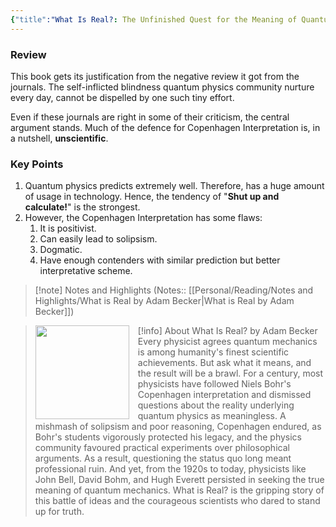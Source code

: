 ```yaml
---
{"title":"What Is Real?: The Unfinished Quest for the Meaning of Quantum Physics","created":"2021-03-21T00:00:00+06:00","updated":"2023-01-27T16:49:51+06:00","read_count":1,"tags":["science","physics","pop","quantum-physics","controversy","history"],"cover":"https://i.gr-assets.com/images/S/compressed.photo.goodreads.com/books/1500753932l/35604796.jpg","dg-metatags":{"og:image":"https://i.gr-assets.com/images/S/compressed.photo.goodreads.com/books/1500753932l/35604796.jpg"},"authors":["Adam Becker"],"isbn10":465096050,"rating":4,"dg-publish":true,"dg-note-icon":2,"log":[{"status":"Read","timestamp":"2023-01-23T02:33:31+06:00"},{"status":"To Read","timestamp":"2021-03-21T00:00:00+06:00"}],"status":"Read","dg-path":"Reading/Books/Read/What Is Real_ The Unfinished Quest for the Meaning of Quantum Physics by Adam  Becker.md","permalink":"/reading/books/read/what-is-real-the-unfinished-quest-for-the-meaning-of-quantum-physics-by-adam-becker/","metatags":{"og:image":"https://i.gr-assets.com/images/S/compressed.photo.goodreads.com/books/1500753932l/35604796.jpg"},"dgPassFrontmatter":true,"noteIcon":2}
---
```


### Review
This book gets its justification from the negative review it got from the journals. The self-inflicted blindness quantum physics community nurture every day, cannot be dispelled by one such tiny effort.

Even if these journals are right in some of their criticism, the central argument stands. Much of the defence for Copenhagen Interpretation is, in a nutshell, **unscientific**.

### Key Points
1. Quantum physics predicts extremely well. Therefore, has a huge amount of usage in technology. Hence, the tendency of "**Shut up and calculate!**" is the strongest.
2. However, the Copenhagen Interpretation has some flaws:
    1. It is positivist.
    2. Can easily lead to solipsism.
    3. Dogmatic.
    4. Have enough contenders with similar prediction but better interpretative scheme.

> [!note] Notes and Highlights
> (Notes:: [[Personal/Reading/Notes and Highlights/What is Real by Adam Becker\|What is Real by Adam Becker]])

> [!info] About What Is Real? by Adam Becker
> <img src="https://books.google.com/books/content?id=6SlYuQEACAAJ&printsec=frontcover&img=1&zoom=1&source=gbs_api" style="float: left; margin-right: 1em;width: 150px; height: auto;" /> Every physicist agrees quantum mechanics is among humanity's finest scientific achievements. But ask what it means, and the result will be a brawl. For a century, most physicists have followed Niels Bohr's Copenhagen interpretation and dismissed questions about the reality underlying quantum physics as meaningless. A mishmash of solipsism and poor reasoning, Copenhagen endured, as Bohr's students vigorously protected his legacy, and the physics community favoured practical experiments over philosophical arguments. As a result, questioning the status quo long meant professional ruin. And yet, from the 1920s to today, physicists like John Bell, David Bohm, and Hugh Everett persisted in seeking the true meaning of quantum mechanics. What is Real? is the gripping story of this battle of ideas and the courageous scientists who dared to stand up for truth.